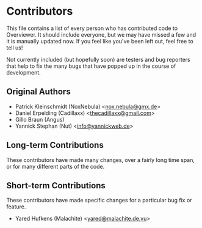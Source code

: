 Contributors
============
This file contains a list of every person who has contributed code to Overviewer. It should include everyone, but we may have missed a few and it is manually updated now. If you feel like you've been left out, feel free to tell us!

Not currently included (but hopefully soon) are testers and bug reporters that help to fix the many bugs that have popped up in the course of development.

Original Authors
----------------
* Patrick Kleinschmidt (NoxNebula) \<nox.nebula@gmx.de\>
* Daniel Erpelding (Cadillaxx) \<thecadillaxx@gmail.com\>
* Gillo Braun (Angus)
* Yannick Stephan (Nut) \<info@yannickweb.de\>

Long-term Contributions
-----------------------
These contributors have made many changes, over a fairly long time span, or for many different parts of the code.

Short-term Contributions
------------------------
These contributors have made specific changes for a particular bug fix or feature.

* Yared Hufkens (Malachite) \<yared@malachite.de.vu\>